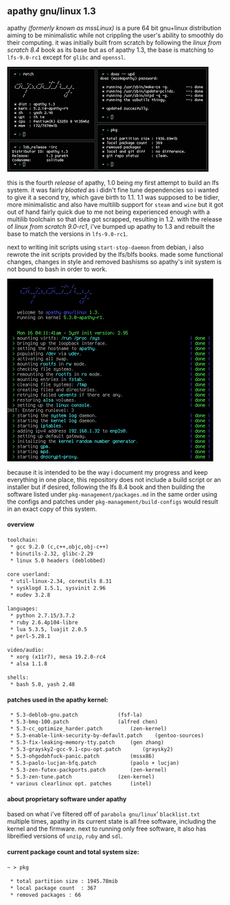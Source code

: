 ## apathy gnu/linux 1.3
apathy *(formerly known as mssLinux)* is a pure 64 bit gnu+linux distribution aiming to be minimalistic while not crippling the user's ability to smoothly do their computing. it was initially built from scratch by following the *linux from scratch 8.4* book as its base but as of apathy 1.3, the base is matching to `lfs-9.0-rc1` except for `glibc` and `openssl`.

![yes](assets/fetch.png)

this is the fourth *release* of apathy, 1.0 being my first attempt to build an lfs system. it was fairly *bloated* as i didn't fine tune dependencies so i wanted to give it a second try, which gave birth to 1.1. 1.1 was supposed to be tidier, more minimalistic and also have multilib support for `steam` and `wine` but it got out of hand fairly quick due to me not being experienced enough with a multilib toolchain so that idea got scrapped, resulting in 1.2. with the release of *linux from scratch 9.0-rc1*, i've bumped up apathy to 1.3 and rebuilt the base to match the versions in `lfs-9.0-rc1`. 

next to writing init scripts using `start-stop-daemon` from debian, i also rewrote the init scripts provided by the lfs/blfs books. made some functional changes, changes in style and removed bashisms so apathy's init system is not bound to bash in order to work.

![yes](assets/init.png)

because it is intended to be the way i document my progress and keep everything in one place, this repository does not include a build script or an installer but if desired, following the lfs 8.4 book and then building the software listed under `pkg-management/packages.md` in the same order using the configs and patches under `pkg-management/build-configs` would result in an exact copy of this system.

#### overview
```
toolchain:
 * gcc 9.2.0 (c,c++,objc,obj-c++)
 * binutils-2.32, glibc-2.29
 * linux 5.0 headers (deblobbed)

core userland:
 * util-linux-2.34, coreutils 8.31
 * sysklogd 1.5.1, sysvinit 2.96
 * eudev 3.2.8

languages:
 * python 2.7.15/3.7.2
 * ruby 2.6.4p104-libre
 * lua 5.3.5, luajit 2.0.5
 * perl-5.28.1

video/audio:
 * xorg (x11r7), mesa 19.2.0-rc4
 * alsa 1.1.8

shells:
 * bash 5.0, yash 2.48
```

#### patches used in the apathy kernel:
```
 * 5.3-deblob-gnu.patch				(fsf-la)
 * 5.3-bmq-100.patch				(alfred chen)
 * 5.3-cc_optimize_harder.patch			(zen-kernel)
 * 5.3-enable-link-security-by-default.patch	(gentoo-sources)
 * 5.3-fix-leaking-memory-tty.patch		(gen zhang)
 * 5.3-graysky2-gcc-9.1-cpu-opt.patch		(graysky2)
 * 5.3-ohgodohfuck-panic.patch			(mssx86)
 * 5.3-paolo-lucjan-bfq.patch			(paolo + lucjan)
 * 5.3-zen-futex-packports.patch		(zen-kernel)
 * 5.3-zen-tune.patch				(zen-kernel)
 * various clearlinux opt. patches		(intel)
```

#### about proprietary software under apathy
based on what i've filtered off of `parabola gnu/linux`' `blacklist.txt` multiple times, apathy in its current state is all free software, including the kernel and the firmware. next to running only free software, it also has libreified versions of `unzip`, `ruby` and `sdl`.

#### current package count and total system size:
```
~ > pkg

 * total partition size	: 1945.78mib
 * local package count	: 367
 * removed packages	: 66

```
